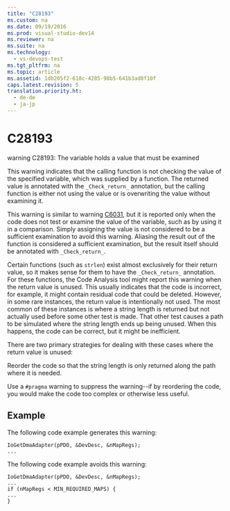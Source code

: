 ```yaml
---
title: "C28193"
ms.custom: na
ms.date: 09/19/2016
ms.prod: visual-studio-dev14
ms.reviewer: na
ms.suite: na
ms.technology: 
  - vs-devops-test
ms.tgt_pltfrm: na
ms.topic: article
ms.assetid: 1db205f2-618c-4285-98b5-641b3ad8f10f
caps.latest.revision: 5
translation.priority.ht: 
  - de-de
  - ja-jp
---
```

# C28193
warning C28193: The variable holds a value that must be examined  
  
 This warning indicates that the calling function is not checking the value of the specified variable, which was supplied by a function. The returned value is annotated with the `_Check_return_` annotation, but the calling function is either not using the value or is overwriting the value without examining it.  
  
 This warning is similar to warning [C6031](../vs140/C6031.md), but it is reported only when the code does not test or examine the value of the variable, such as by using it in a comparison. Simply assigning the value is not considered to be a sufficient examination to avoid this warning. Aliasing the result out of the function is considered a sufficient examination, but the result itself should be annotated with `_Check_return_`.  
  
 Certain functions (such as `strlen`) exist almost exclusively for their return value, so it makes sense for them to have the `_Check_return_` annotation. For these functions, the Code Analysis tool might report this warning when the return value is unused. This usually indicates that the code is incorrect, for example, it might contain residual code that could be deleted. However, in some rare instances, the return value is intentionally not used. The most common of these instances is where a string length is returned but not actually used before some other test is made. That other test causes a path to be simulated where the string length ends up being unused. When this happens, the code can be correct, but it might be inefficient.  
  
 There are two primary strategies for dealing with these cases where the return value is unused:  
  
 Reorder the code so that the string length is only returned along the path where it is needed.  
  
 Use a `#pragma` warning to suppress the warning--if by reordering the code, you would make the code too complex or otherwise less useful.  
  
## Example  
 The following code example generates this warning:  
  
```  
IoGetDmaAdapter(pPDO, &DevDesc, &nMapRegs);  
...  
```  
  
 The following code example avoids this warning:  
  
```  
IoGetDmaAdapter(pPDO, &DevDesc, &nMapRegs);  
...  
if (nMapRegs < MIN_REQUIRED_MAPS) {  
...  
}  
```